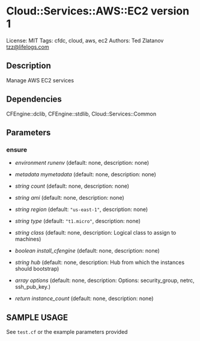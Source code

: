 # Cloud::Services::AWS::EC2 version 1

License: MIT
Tags: cfdc, cloud, aws, ec2
Authors: Ted Zlatanov <tzz@lifelogs.com>

## Description
Manage AWS EC2 services

## Dependencies
CFEngine::dclib, CFEngine::stdlib, Cloud::Services::Common

## Parameters
### ensure
* _environment_ *runenv* (default: none, description: none)

* _metadata_ *mymetadata* (default: none, description: none)

* _string_ *count* (default: none, description: none)

* _string_ *ami* (default: none, description: none)

* _string_ *region* (default: `"us-east-1"`, description: none)

* _string_ *type* (default: `"t1.micro"`, description: none)

* _string_ *class* (default: none, description: Logical class to assign to machines)

* _boolean_ *install_cfengine* (default: none, description: none)

* _string_ *hub* (default: none, description: Hub from which the instances should bootstrap)

* _array_ *options* (default: none, description: Options: security_group, netrc, ssh_pub_key.)

* _return_ *instance_count* (default: none, description: none)


## SAMPLE USAGE
See `test.cf` or the example parameters provided

